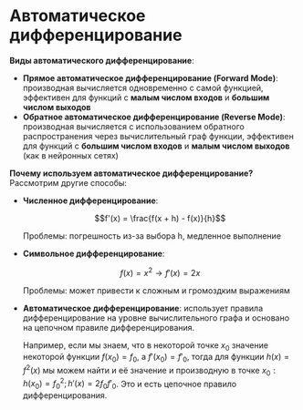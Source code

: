 # Автоматическое дифференцирование

**Виды автоматического дифференцирование**:

- **Прямое автоматическое дифференцирование (Forward Mode)**: производная вычисляется одновременно с самой функцией, эффективен для функций с **малым числом входов** и **большим числом выходов**
- **Обратное автоматическое дифференцирование (Reverse Mode)**: производная вычисляется с использованием обратного распространения через вычислительный граф функции, эффективен для функций с **большим числом входов** и **малым числом выходов** (как в нейронных сетях)

**Почему используем автоматическое дифференцирование?**
Рассмотрим другие способы:

- **Численное дифференцирование**:

  $$f'(x) = \frac{f(x + h) - f(x)}{h}$$

  Проблемы: погрешность из-за выбора h, медленное выполнение

- **Символьное дифференцирование**:

  $$f(x) = x^2 \to f'(x) = 2x$$

  Проблемы: может привести к сложным и громоздким выражениям
- **Автоматическое дифференцирование**: использует правила дифференцирование на уровне вычислительного графа и основано на цепочном правиле дифференцирования.

  Например, если мы знаем, что в некоторой точке $x_0$ значение некоторой функции $f(x_0) = f_0$, а $f'(x_0) = f'_0$, тогда для функции $h(x) = f^2(x)$ мы можем найти и её значение и производную в точке $x_0: h(x_0) = f^2_0; h'(x) = 2f_0f'_0$. Это и есть цепочное правило дифференцирования.

